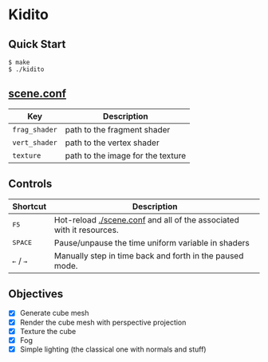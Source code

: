 # Kidito

## Quick Start

```console
$ make
$ ./kidito
```

## [scene.conf](./scene.conf)

| Key           | Description                       |
|---------------|-----------------------------------|
| `frag_shader` | path to the fragment shader       |
| `vert_shader` | path to the vertex shader         |
| `texture`     | path to the image for the texture |

## Controls

| Shortcut                          | Description                                                                          |
|-----------------------------------|--------------------------------------------------------------------------------------|
| <kbd>F5</kbd>                     | Hot-reload [./scene.conf](./scene.conf) and all of the associated with it resources. |
| <kbd>SPACE</kbd>                  | Pause/unpause the time uniform variable in shaders                                   |
| <kbd>←</kbd> / <kbd>→</kbd> | Manually step in time back and forth in the paused mode.                             |

## Objectives

- [x] Generate cube mesh
- [x] Render the cube mesh with perspective projection
- [x] Texture the cube
- [x] Fog
- [x] Simple lighting (the classical one with normals and stuff)
